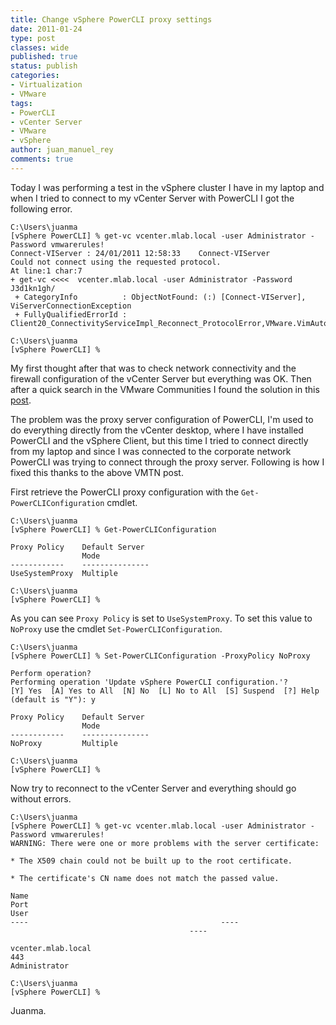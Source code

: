 ```yaml
---
title: Change vSphere PowerCLI proxy settings
date: 2011-01-24
type: post
classes: wide
published: true
status: publish
categories:
- Virtualization
- VMware
tags:
- PowerCLI
- vCenter Server
- VMware
- vSphere
author: juan_manuel_rey
comments: true
---
```


Today I was performing a test in the vSphere cluster I have in my laptop and when I tried to connect to my vCenter Server with PowerCLI I got the following error.

```powershell-interactive
C:\Users\juanma
[vSphere PowerCLI] % get-vc vcenter.mlab.local -user Administrator -Password vmwarerules!
Connect-VIServer : 24/01/2011 12:58:33    Connect-VIServer        Could not connect using the requested protocol.   
At line:1 char:7
+ get-vc <<<<  vcenter.mlab.local -user Administrator -Password J3d1kn1gh/
 + CategoryInfo          : ObjectNotFound: (:) [Connect-VIServer], ViServerConnectionException
 + FullyQualifiedErrorId : Client20_ConnectivityServiceImpl_Reconnect_ProtocolError,VMware.VimAutomation.ViCore.Cmdlets.Commands.ConnectVIServer

C:\Users\juanma
[vSphere PowerCLI] %
```

My first thought after that was to check network connectivity and the firewall configuration of the vCenter Server but everything was OK. Then after a quick search in the VMware Communities I found the solution in this [post](http://communities.vmware.com/message/1657689).

The problem was the proxy server configuration of PowerCLI, I'm used to do everything directly from the vCenter desktop, where I have installed PowerCLI and the vSphere Client, but this time I tried to connect directly from my laptop and since I was connected to the corporate network PowerCLI was trying to connect through the proxy server. Following is how I fixed this thanks to the above VMTN post.

First retrieve the PowerCLI proxy configuration with the `Get-PowerCLIConfiguration` cmdlet.

```powershell-interactive
C:\Users\juanma
[vSphere PowerCLI] % Get-PowerCLIConfiguration

Proxy Policy    Default Server
                Mode          
------------    ---------------
UseSystemProxy  Multiple      

C:\Users\juanma
[vSphere PowerCLI] %
```

As you can see `Proxy Policy` is set to `UseSystemProxy`. To set this value to `NoProxy` use the cmdlet `Set-PowerCLIConfiguration`.

```powershell-interactive
C:\Users\juanma
[vSphere PowerCLI] % Set-PowerCLIConfiguration -ProxyPolicy NoProxy

Perform operation?
Performing operation 'Update vSphere PowerCLI configuration.'?
[Y] Yes  [A] Yes to All  [N] No  [L] No to All  [S] Suspend  [?] Help (default is "Y"): y

Proxy Policy    Default Server
                Mode          
------------    ---------------
NoProxy         Multiple      

C:\Users\juanma
[vSphere PowerCLI] %
```

Now try to reconnect to the vCenter Server and everything should go without errors.

```powershell-interactive
C:\Users\juanma
[vSphere PowerCLI] % get-vc vcenter.mlab.local -user Administrator -Password vmwarerules!
WARNING: There were one or more problems with the server certificate:

* The X509 chain could not be built up to the root certificate.

* The certificate's CN name does not match the passed value.

Name                                           Port                                        User                                        
----                                           ----                                        ----                                        
vcenter.mlab.local                             443                                         Administrator                               

C:\Users\juanma
[vSphere PowerCLI] %
```

Juanma.

